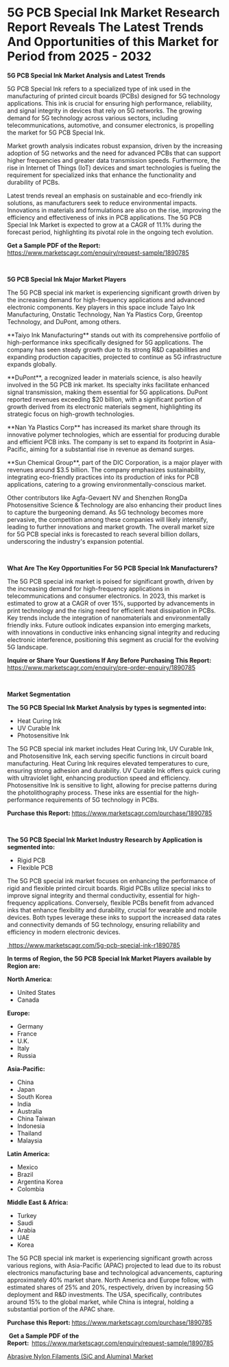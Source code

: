 <p><h1>5G PCB Special Ink Market Research Report Reveals The Latest Trends And Opportunities of this Market for Period from 2025 - 2032</h1></p><p><strong>5G PCB Special Ink Market Analysis and Latest Trends</strong></p>
<p><p>5G PCB Special Ink refers to a specialized type of ink used in the manufacturing of printed circuit boards (PCBs) designed for 5G technology applications. This ink is crucial for ensuring high performance, reliability, and signal integrity in devices that rely on 5G networks. The growing demand for 5G technology across various sectors, including telecommunications, automotive, and consumer electronics, is propelling the market for 5G PCB Special Ink.</p><p>Market growth analysis indicates robust expansion, driven by the increasing adoption of 5G networks and the need for advanced PCBs that can support higher frequencies and greater data transmission speeds. Furthermore, the rise in Internet of Things (IoT) devices and smart technologies is fueling the requirement for specialized inks that enhance the functionality and durability of PCBs.</p><p>Latest trends reveal an emphasis on sustainable and eco-friendly ink solutions, as manufacturers seek to reduce environmental impacts. Innovations in materials and formulations are also on the rise, improving the efficiency and effectiveness of inks in PCB applications. The 5G PCB Special Ink Market is expected to grow at a CAGR of 11.1% during the forecast period, highlighting its pivotal role in the ongoing tech evolution.</p></p>
<p><strong>Get a Sample PDF of the Report:&nbsp;</strong> <a href="https://www.marketscagr.com/enquiry/request-sample/1890785?utm_campaign=2939&utm_medium=2&utm_source=Github&utm_content=ia&utm_term=03042025&utm_id=5g-pcb-special-ink">https://www.marketscagr.com/enquiry/request-sample/1890785</a></p>
<p>&nbsp;</p>
<p><strong>5G PCB Special Ink Major Market Players</strong></p>
<p><p>The 5G PCB special ink market is experiencing significant growth driven by the increasing demand for high-frequency applications and advanced electronic components. Key players in this space include Taiyo Ink Manufacturing, Onstatic Technology, Nan Ya Plastics Corp, Greentop Technology, and DuPont, among others.</p><p>**Taiyo Ink Manufacturing** stands out with its comprehensive portfolio of high-performance inks specifically designed for 5G applications. The company has seen steady growth due to its strong R&D capabilities and expanding production capacities, projected to continue as 5G infrastructure expands globally.</p><p>**DuPont**, a recognized leader in materials science, is also heavily involved in the 5G PCB ink market. Its specialty inks facilitate enhanced signal transmission, making them essential for 5G applications. DuPont reported revenues exceeding $20 billion, with a significant portion of growth derived from its electronic materials segment, highlighting its strategic focus on high-growth technologies.</p><p>**Nan Ya Plastics Corp** has increased its market share through its innovative polymer technologies, which are essential for producing durable and efficient PCB inks. The company is set to expand its footprint in Asia-Pacific, aiming for a substantial rise in revenue as demand surges.</p><p>**Sun Chemical Group**, part of the DIC Corporation, is a major player with revenues around $3.5 billion. The company emphasizes sustainability, integrating eco-friendly practices into its production of inks for PCB applications, catering to a growing environmentally-conscious market.</p><p>Other contributors like Agfa-Gevaert NV and Shenzhen RongDa Photosensitive Science & Technology are also enhancing their product lines to capture the burgeoning demand. As 5G technology becomes more pervasive, the competition among these companies will likely intensify, leading to further innovations and market growth. The overall market size for 5G PCB special inks is forecasted to reach several billion dollars, underscoring the industry's expansion potential.</p></p>
<p>&nbsp;</p>
<p><strong>What Are The Key Opportunities For 5G PCB Special Ink Manufacturers?</strong></p>
<p><p>The 5G PCB special ink market is poised for significant growth, driven by the increasing demand for high-frequency applications in telecommunications and consumer electronics. In 2023, this market is estimated to grow at a CAGR of over 15%, supported by advancements in print technology and the rising need for efficient heat dissipation in PCBs. Key trends include the integration of nanomaterials and environmentally friendly inks. Future outlook indicates expansion into emerging markets, with innovations in conductive inks enhancing signal integrity and reducing electronic interference, positioning this segment as crucial for the evolving 5G landscape.</p></p>
<p><strong>Inquire or Share Your Questions If Any Before Purchasing This Report:</strong> <a href="https://www.marketscagr.com/enquiry/pre-order-enquiry/1890785?utm_campaign=2939&utm_medium=2&utm_source=Github&utm_content=ia&utm_term=03042025&utm_id=5g-pcb-special-ink">https://www.marketscagr.com/enquiry/pre-order-enquiry/1890785</a></p>
<p>&nbsp;</p>
<p><strong>Market Segmentation</strong></p>
<p><strong>The 5G PCB Special Ink Market Analysis by types is segmented into:</strong></p>
<p><ul><li>Heat Curing Ink</li><li>UV Curable Ink</li><li>Photosensitive Ink</li></ul></p>
<p><p>The 5G PCB special ink market includes Heat Curing Ink, UV Curable Ink, and Photosensitive Ink, each serving specific functions in circuit board manufacturing. Heat Curing Ink requires elevated temperatures to cure, ensuring strong adhesion and durability. UV Curable Ink offers quick curing with ultraviolet light, enhancing production speed and efficiency. Photosensitive Ink is sensitive to light, allowing for precise patterns during the photolithography process. These inks are essential for the high-performance requirements of 5G technology in PCBs.</p></p>
<p><strong>Purchase this Report:&nbsp;</strong><a href="https://www.marketscagr.com/purchase/1890785?utm_campaign=2939&utm_medium=2&utm_source=Github&utm_content=ia&utm_term=03042025&utm_id=5g-pcb-special-ink">https://www.marketscagr.com/purchase/1890785</a></p>
<p>&nbsp;</p>
<p><strong>The 5G PCB Special Ink Market Industry Research by Application is segmented into:</strong></p>
<p><ul><li>Rigid PCB</li><li>Flexible PCB</li></ul></p>
<p><p>The 5G PCB special ink market focuses on enhancing the performance of rigid and flexible printed circuit boards. Rigid PCBs utilize special inks to improve signal integrity and thermal conductivity, essential for high-frequency applications. Conversely, flexible PCBs benefit from advanced inks that enhance flexibility and durability, crucial for wearable and mobile devices. Both types leverage these inks to support the increased data rates and connectivity demands of 5G technology, ensuring reliability and efficiency in modern electronic devices.</p></p>
<p><a href="https://www.marketscagr.com/5g-pcb-special-ink-r1890785?utm_campaign=2939&utm_medium=2&utm_source=Github&utm_content=ia&utm_term=03042025&utm_id=5g-pcb-special-ink">&nbsp;https://www.marketscagr.com/5g-pcb-special-ink-r1890785</a></p>
<p><strong>In terms of Region, the 5G PCB Special Ink Market Players available by Region are:</strong></p>
<p>
    <p> <strong> North America: </strong>
        <ul>
            <li>United States</li>
            <li>Canada</li>
        </ul>
        </p> 
    <p> <strong> Europe: </strong>
        <ul>
            <li>Germany</li>
            <li>France</li>
            <li>U.K.</li>
            <li>Italy</li>
            <li>Russia</li>
        </ul>
        </p> 
    <p> <strong> Asia-Pacific: </strong>
        <ul>
            <li>China</li>
            <li>Japan</li>
            <li>South Korea</li>
            <li>India</li>
            <li>Australia</li>
            <li>China Taiwan</li>
            <li>Indonesia</li>
            <li>Thailand</li>
            <li>Malaysia</li>
        </ul>
        </p> 
    <p> <strong> Latin America: </strong>
        <ul>
            <li>Mexico</li>
            <li>Brazil</li>
            <li>Argentina Korea</li>
            <li>Colombia</li>
        </ul>
        </p> 
    <p> <strong> Middle East & Africa: </strong>
        <ul>
            <li>Turkey</li>
            <li>Saudi</li>
            <li>Arabia</li>
            <li>UAE</li>
            <li>Korea</li>
        </ul>
    </p>
    </p>
<p><p>The 5G PCB special ink market is experiencing significant growth across various regions, with Asia-Pacific (APAC) projected to lead due to its robust electronics manufacturing base and technological advancements, capturing approximately 40% market share. North America and Europe follow, with estimated shares of 25% and 20%, respectively, driven by increasing 5G deployment and R&D investments. The USA, specifically, contributes around 15% to the global market, while China is integral, holding a substantial portion of the APAC share.</p></p>
<p><strong>Purchase this Report: </strong><a href="https://www.marketscagr.com/purchase/1890785?utm_campaign=2939&utm_medium=2&utm_source=Github&utm_content=ia&utm_term=03042025&utm_id=5g-pcb-special-ink">https://www.marketscagr.com/purchase/1890785</a></p>
<p>&nbsp;<strong>Get a Sample PDF of the Report:&nbsp;&nbsp;</strong><a href="https://www.marketscagr.com/enquiry/request-sample/1890785?utm_campaign=2939&utm_medium=2&utm_source=Github&utm_content=ia&utm_term=03042025&utm_id=5g-pcb-special-ink">https://www.marketscagr.com/enquiry/request-sample/1890785</a></p>
<p><strong></strong></p>
<p><p><a href="https://github.com/tashipmhuiri/Market-Research-Report-List-1/blob/main/abrasive-nylon-filaments-sic-and-alumina-market.md?utm_campaign=2939&utm_medium=2&utm_source=Github&utm_content=ia&utm_term=03042025&utm_id=5g-pcb-special-ink">Abrasive Nylon Filaments (SiC and Alumina) Market</a></p></p>